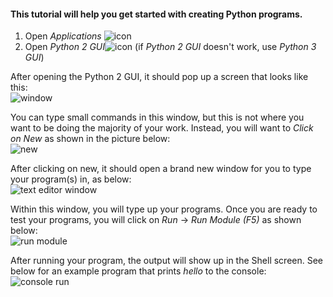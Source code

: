 #### This tutorial will help you get started with creating Python programs.



1. Open _Applications_ ![icon](http://mrseidel.com/images/Python/icons/icon_applications.png)  
2. Open _Python 2 GUI_![icon](http://mrseidel.com/images/Python/icons/icon_python_2.png) (if _Python 2 GUI_ doesn't work, use _Python 3 GUI_)

After opening the Python 2 GUI, it should pop up a screen that looks like this:  
![window](http://mrseidel.com/images/Python/icons/python_shell.png)



You can type small commands in this window, but this is not where you want to be doing the majority of your work.  Instead, you will want to _Click on New_ as shown in the picture below:  
![new](http://mrseidel.com/images/Python/icons/python_shell_new.png)



After clicking on new, it should open a brand new window for you to type your program(s) in, as below:  
![text editor window](http://mrseidel.com/images/Python/icons/python_new_file.png)



Within this window, you will type up your programs.  Once you are ready to test your programs, you will click on _Run_ -> _Run Module (F5)_ as shown below:  
![run module](http://mrseidel.com/images/Python/icons/python_run.png)



After running your program, the output will show up in the Shell screen. See below for an example program that prints _hello_ to the console:  
![console run](http://mrseidel.com/images/Python/icons/python_after_run.png)